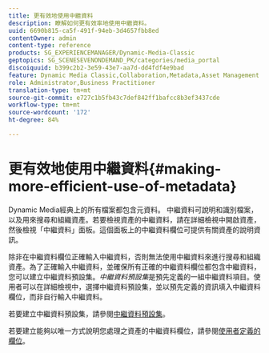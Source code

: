 ```yaml
---
title: 更有效地使用中繼資料
description: 瞭解如何更有效率地使用中繼資料。
uuid: 6690b815-ca5f-491f-94eb-3d4657fbb8ed
contentOwner: admin
content-type: reference
products: SG_EXPERIENCEMANAGER/Dynamic-Media-Classic
geptopics: SG_SCENESEVENONDEMAND_PK/categories/media_portal
discoiquuid: b399c2b2-3e59-43e7-aa7d-dd4fdf4e9bad
feature: Dynamic Media Classic,Collaboration,Metadata,Asset Management
role: Administrator,Business Practitioner
translation-type: tm+mt
source-git-commit: e727c1b5fb43c7def842ff1bafcc8b3ef3437cde
workflow-type: tm+mt
source-wordcount: '172'
ht-degree: 84%

---
```



# 更有效地使用中繼資料{#making-more-efficient-use-of-metadata}

Dynamic Media經典上的所有檔案都包含元資料。 中繼資料可說明和識別檔案，以及用來搜尋和組織資產。若要檢視資產的中繼資料，請在詳細檢視中開啟資產，然後檢視「中繼資料」面板。這個面板上的中繼資料欄位可提供有關資產的說明資訊。

除非在中繼資料欄位正確輸入中繼資料，否則無法使用中繼資料來進行搜尋和組織資產。為了正確輸入中繼資料，並確保所有正確的中繼資料欄位都包含中繼資料，您可以建立中繼資料預設集。*中繼資料預設集*&#x200B;是預先定義的一組中繼資料項目。使用者可以在詳細檢視中，選擇中繼資料預設集，並以預先定義的資訊填入中繼資料欄位，而非自行輸入中繼資料。

若要建立中繼資料預設集，請參閱[中繼資料預設集](application-setup.md#metadata_presets)。

若要建立能夠以唯一方式說明您處理之資產的中繼資料欄位，請參閱[使用者定義的欄位](application-setup.md#user_defined_fields)。
